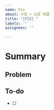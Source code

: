 ```yaml
---
name: Fix
about: 수정 ∙ 오류 해결
title: "[FIX] "
labels: ''
assignees: ''

---
```


# Summary

## Problem

## To-do
- [ ]
